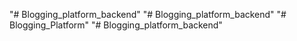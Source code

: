 "# Blogging_platform_backend" 
"# Blogging_platform_backend" 
"# Blogging_Platform" 
"# Blogging_platform_backend" 
